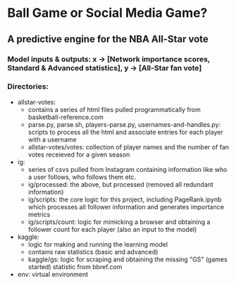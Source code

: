 # Ball Game or Social Media Game?
## A predictive engine for the NBA All-Star vote
### Model inputs & outputs: x -> [Network importance scores, Standard & Advanced statistics], y -> [All-Star fan vote]

### Directories: 
- allstar-votes:
	- contains a series of html files pulled programmatically from basketball-reference.com
	- parse.py, parse.sh, players-parse.py, usernames-and-handles.py: scripts to process all the html and associate entries for each player with a username
	- allstar-votes/votes: collection of player names and the number of fan votes receieved for a given season
- ig:
	- series of csvs pulled from Instagram containing information like who a user follows, who follows them etc.
	- ig/processed: the above, but processed (removed all redundant information)
	- ig/scripts: the core logic for this project, including PageRank.ipynb which processes all follower information and generates importance metrics
	- ig/scripts/count: logic for mimicking a browser and obtaining a follower count for each player (also an input to the model)
- kaggle:
	- logic for making and running the learning model
	- contains raw statistics (basic and advanced)
	- kaggle/gs: logic for scraping and obtaining the missing "GS" (games started) statistic from bbref.com
- env: virtual environment

